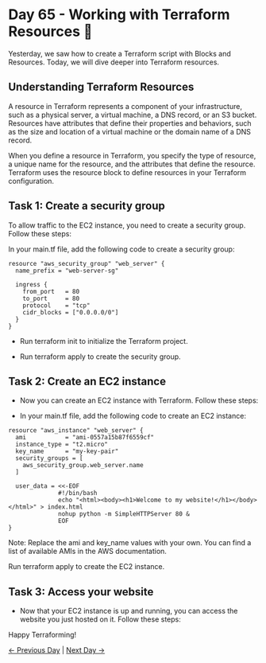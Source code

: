 # Day 65 - Working with Terraform Resources 🚀

Yesterday, we saw how to create a Terraform script with Blocks and Resources. Today, we will dive deeper into Terraform resources.

## Understanding Terraform Resources

A resource in Terraform represents a component of your infrastructure, such as a physical server, a virtual machine, a DNS record, or an S3 bucket. Resources have attributes that define their properties and behaviors, such as the size and location of a virtual machine or the domain name of a DNS record.

When you define a resource in Terraform, you specify the type of resource, a unique name for the resource, and the attributes that define the resource. Terraform uses the resource block to define resources in your Terraform configuration.

## Task 1: Create a security group

To allow traffic to the EC2 instance, you need to create a security group. Follow these steps:

In your main.tf file, add the following code to create a security group:

```
resource "aws_security_group" "web_server" {
  name_prefix = "web-server-sg"

  ingress {
    from_port   = 80
    to_port     = 80
    protocol    = "tcp"
    cidr_blocks = ["0.0.0.0/0"]
  }
}
```

- Run terraform init to initialize the Terraform project.

- Run terraform apply to create the security group.

## Task 2: Create an EC2 instance

- Now you can create an EC2 instance with Terraform. Follow these steps:

- In your main.tf file, add the following code to create an EC2 instance:

```
resource "aws_instance" "web_server" {
  ami           = "ami-0557a15b87f6559cf"
  instance_type = "t2.micro"
  key_name      = "my-key-pair"
  security_groups = [
    aws_security_group.web_server.name
  ]

  user_data = <<-EOF
              #!/bin/bash
              echo "<html><body><h1>Welcome to my website!</h1></body></html>" > index.html
              nohup python -m SimpleHTTPServer 80 &
              EOF
}
```

Note: Replace the ami and key_name values with your own. You can find a list of available AMIs in the AWS documentation.

Run terraform apply to create the EC2 instance.

## Task 3: Access your website

- Now that your EC2 instance is up and running, you can access the website you just hosted on it. Follow these steps:

Happy Terraforming!

[← Previous Day](../day64/README.md) | [Next Day →](../day66/README.md)
